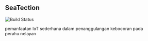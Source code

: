 ## SeaTection
 ![Build Status](https://img.shields.io/badge/build-Ongoing-brightgreen)
 
pemanfaatan IoT sederhana dalam penanggulangan kebocoran pada perahu nelayan
